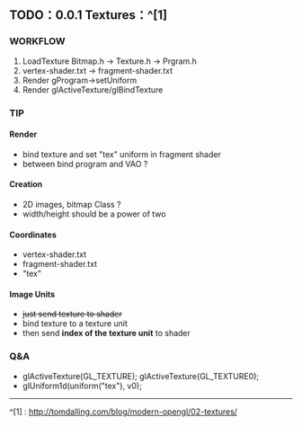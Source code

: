 ## TODO：0.0.1 Textures：^[1]

### <b>WORKFLOW</b>
 1. LoadTexture Bitmap.h -> Texture.h -> Prgram.h
 2. vertex-shader.txt -> fragment-shader.txt
 3. Render gProgram->setUniform
 4. Render glActiveTexture/glBindTexture

### <b>TIP</b>
#### Render
 - bind texture and set "tex" uniform in fragment shader
 - between bind program and VAO ?

#### Creation
 - 2D images, bitmap Class ?
 - width/height should be a power of two

#### Coordinates
 - vertex-shader.txt
 - fragment-shader.txt
 - "tex"

#### Image Units
 - <s>just send texture to shader</s>
 - bind texture to a texture unit
 - then send <b>index of the texture unit</b> to shader

### <b>Q&A</b>
 - glActiveTexture(GL_TEXTURE); glActiveTexture(GL_TEXTURE0);
 - glUniform1d(uniform("tex"), v0);

---
^[1] : <http://tomdalling.com/blog/modern-opengl/02-textures/>